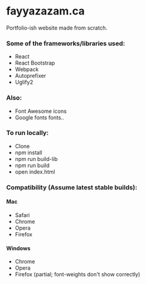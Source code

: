 # fayyazazam.ca
Portfolio-ish website made from scratch.

### Some of the frameworks/libraries used:
- React
- React Bootstrap
- Webpack
- Autoprefixer
- Uglify2

### Also:
- Font Awesome icons
- Google fonts fonts..

### To run locally:
- Clone
- npm install
- npm run build-lib
- npm run build
- open index.html

### Compatibility (Assume latest stable builds): 
#### Mac
- Safari
- Chrome
- Opera
- Firefox

#### Windows
- Chrome
- Opera
- Firefox (partial; font-weights don't show correctly)
